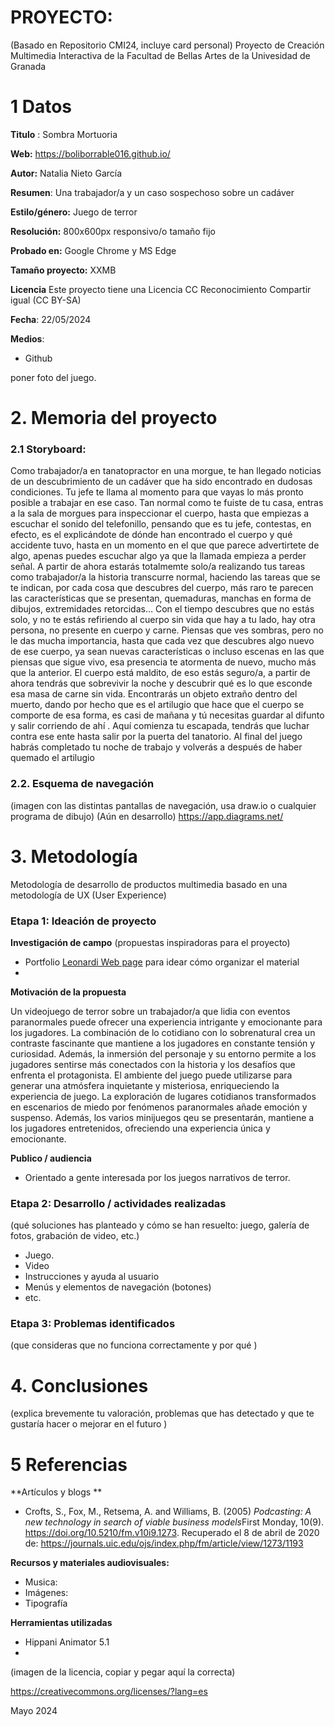 # PROYECTO: 

(Basado en Repositorio CMI24, incluye card personal)
Proyecto de Creación Multimedia Interactiva de la  Facultad de Bellas Artes de la Univesidad de Granada



# 1 Datos 



**Titulo** : Sombra Mortuoria 

**Web:**   https://boliborrable016.github.io/

**Autor:**  Natalia Nieto García

**Resumen**: Una trabajador/a y un caso sospechoso sobre un cadáver

**Estilo/género:**  Juego de terror

**Resolución:** 800x600px responsivo/o tamaño fijo 

**Probado en:**  Google Chrome y MS Edge

**Tamaño proyecto:** XXMB 

**Licencia** Este proyecto tiene una Licencia CC Reconocimiento Compartir igual (CC BY-SA)

**Fecha**: 22/05/2024

**Medios**:

- Github


poner foto del juego.

# 2. Memoria del proyecto 

### 2.1 Storyboard: 

Como trabajador/a en tanatopractor en una morgue, te han llegado noticias de un descubrimiento 
de un cadáver que ha sido encontrado en dudosas condiciones. Tu jefe te llama al momento para 
que vayas lo más pronto posible a trabajar en ese caso. Tan normal como te fuiste de tu casa, entras a la
sala de morgues para inspeccionar el cuerpo, hasta que empiezas a escuchar el sonido del
telefonillo, pensando que es tu jefe, contestas, en efecto, es el explicándote de dónde han
encontrado el cuerpo y qué accidente tuvo, hasta en un momento en el que que parece 
advertirtete de algo, apenas puedes escuchar algo ya que la llamada empieza a perder señal. 
A partir de ahora estarás totalmemte solo/a realizando tus tareas como trabajador/a
la historia transcurre normal, haciendo las tareas que se te indican, por cada cosa que
descubres del cuerpo, más raro te parecen las características que se presentan,
quemaduras, manchas en forma de dibujos, extremidades retorcidas… Con el tiempo
descubres que no estás solo, y no te estás refiriendo al cuerpo sin vida que hay a tu lado,
hay otra persona, no presente en cuerpo y carne.
Piensas que ves sombras, pero no le das mucha importancia, hasta que cada vez que
descubres algo nuevo de ese cuerpo, ya sean nuevas características o incluso escenas en
las que piensas que sigue vivo, esa presencia te atormenta de nuevo, mucho más que la
anterior.
El cuerpo está maldito, de eso estás seguro/a, a partir de ahora tendrás que sobrevivir la
noche y descubrir qué es lo que esconde esa masa de carne sin vida.
Encontrarás un objeto extraño dentro del muerto, dando por hecho que es el artilugio que
hace que el cuerpo se comporte de esa forma, es casi de mañana y tú necesitas guardar al
difunto y salir corriendo de ahí . Aquí comienza tu escapada, tendrás que luchar contra ese
ente hasta salir por la puerta del tanatorio. Al final del juego habrás completado tu noche de
trabajo y volverás a después de haber quemado el artilugio





### 2.2. Esquema de navegación 



(imagen con las distintas pantallas de navegación, usa draw.io o cualquier programa de dibujo) (Aún en desarrollo)
https://app.diagrams.net/







# 3. Metodología

Metodología de desarrollo de productos multimedia basado en una metodología de UX (User Experience)



### Etapa 1: Ideación de proyecto

**Investigación de campo** (propuestas inspiradoras para el proyecto)

- Portfolio [Leonardi Web page](http://www.rleonardi.com/interactive-resume/) para idear cómo organizar el material
- 



**Motivación de la propuesta** 

Un videojuego de terror sobre un trabajador/a que lidia con eventos paranormales puede ofrecer una experiencia intrigante y emocionante para los jugadores. La combinación de lo cotidiano con lo sobrenatural crea un contraste fascinante que mantiene a los jugadores en constante tensión y curiosidad. Además, la inmersión del personaje y su entorno permite a los jugadores sentirse más conectados con la historia y los desafíos que enfrenta el protagonista.
El ambiente del juego puede utilizarse para generar una atmósfera inquietante y misteriosa, enriqueciendo la experiencia de juego. La exploración de lugares cotidianos transformados en escenarios de miedo por fenómenos paranormales añade emoción y suspenso. Además, los varios minijuegos qeu se presentarán, mantiene a los jugadores entretenidos, ofreciendo una experiencia única y emocionante.


**Publico / audiencia**

- Orientado a gente interesada por los juegos narrativos de terror.







### Etapa 2: Desarrollo / actividades realizadas

(qué soluciones has planteado y cómo se han resuelto: juego, galería de fotos, grabación de video, etc.)

- Juego. 
- Video 
- Instrucciones y ayuda al usuario 
- Menús y elementos de navegación (botones)
- etc.



### Etapa 3: Problemas identificados

(que consideras que no  funciona correctamente y por qué )



# 4. Conclusiones 

(explica brevemente tu valoración, problemas que has detectado y que te gustaría hacer o mejorar en el futuro )







# 5 Referencias 

**Artículos y blogs ** 

- Crofts, S., Fox, M., Retsema, A. and Williams, B. (2005) *Podcasting: A new technology in search of viable business models*First Monday, 10(9). https://doi.org/10.5210/fm.v10i9.1273. Recuperado el 8 de abril de 2020 de: https://journals.uic.edu/ojs/index.php/fm/article/view/1273/1193

**Recursos y materiales audiovisuales:**

* Musica:  
* Imágenes:  
* Tipografía

**Herramientas utilizadas**

- Hippani Animator 5.1
- 



(imagen de la licencia, copiar y pegar aquí la correcta)

https://creativecommons.org/licenses/?lang=es

Mayo 2024
